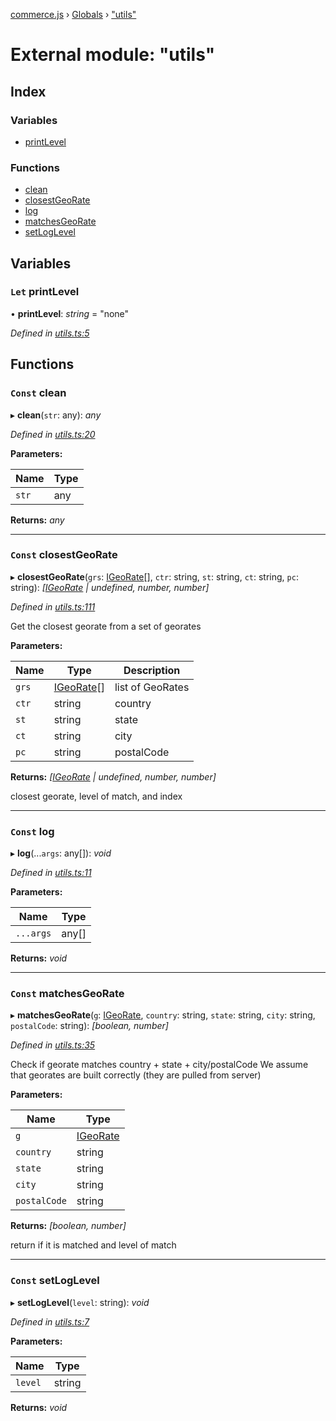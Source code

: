 [commerce.js](../README.md) › [Globals](../globals.md) › ["utils"](_utils_.md)

# External module: "utils"

## Index

### Variables

* [printLevel](_utils_.md#let-printlevel)

### Functions

* [clean](_utils_.md#const-clean)
* [closestGeoRate](_utils_.md#const-closestgeorate)
* [log](_utils_.md#const-log)
* [matchesGeoRate](_utils_.md#const-matchesgeorate)
* [setLogLevel](_utils_.md#const-setloglevel)

## Variables

### `Let` printLevel

• **printLevel**: *string* = "none"

*Defined in [utils.ts:5](https://github.com/shopjs/commerce.js/blob/aa05566/src/utils.ts#L5)*

## Functions

### `Const` clean

▸ **clean**(`str`: any): *any*

*Defined in [utils.ts:20](https://github.com/shopjs/commerce.js/blob/aa05566/src/utils.ts#L20)*

**Parameters:**

Name | Type |
------ | ------ |
`str` | any |

**Returns:** *any*

___

### `Const` closestGeoRate

▸ **closestGeoRate**(`grs`: [IGeoRate](../interfaces/_types_.igeorate.md)[], `ctr`: string, `st`: string, `ct`: string, `pc`: string): *[[IGeoRate](../interfaces/_types_.igeorate.md) | undefined, number, number]*

*Defined in [utils.ts:111](https://github.com/shopjs/commerce.js/blob/aa05566/src/utils.ts#L111)*

Get the closest georate from a set of georates

**Parameters:**

Name | Type | Description |
------ | ------ | ------ |
`grs` | [IGeoRate](../interfaces/_types_.igeorate.md)[] | list of GeoRates |
`ctr` | string | country |
`st` | string | state |
`ct` | string | city |
`pc` | string | postalCode |

**Returns:** *[[IGeoRate](../interfaces/_types_.igeorate.md) | undefined, number, number]*

closest georate, level of match, and index

___

### `Const` log

▸ **log**(...`args`: any[]): *void*

*Defined in [utils.ts:11](https://github.com/shopjs/commerce.js/blob/aa05566/src/utils.ts#L11)*

**Parameters:**

Name | Type |
------ | ------ |
`...args` | any[] |

**Returns:** *void*

___

### `Const` matchesGeoRate

▸ **matchesGeoRate**(`g`: [IGeoRate](../interfaces/_types_.igeorate.md), `country`: string, `state`: string, `city`: string, `postalCode`: string): *[boolean, number]*

*Defined in [utils.ts:35](https://github.com/shopjs/commerce.js/blob/aa05566/src/utils.ts#L35)*

Check if georate matches country + state + city/postalCode
We assume that georates are built correctly (they are pulled from server)

**Parameters:**

Name | Type |
------ | ------ |
`g` | [IGeoRate](../interfaces/_types_.igeorate.md) |
`country` | string |
`state` | string |
`city` | string |
`postalCode` | string |

**Returns:** *[boolean, number]*

return if it is matched and level of match

___

### `Const` setLogLevel

▸ **setLogLevel**(`level`: string): *void*

*Defined in [utils.ts:7](https://github.com/shopjs/commerce.js/blob/aa05566/src/utils.ts#L7)*

**Parameters:**

Name | Type |
------ | ------ |
`level` | string |

**Returns:** *void*
